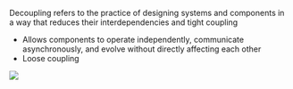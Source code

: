 Decoupling refers to the practice of designing systems and components in a way that reduces their interdependencies and tight coupling

* Allows components to operate independently, communicate asynchronously, and evolve without directly affecting each other
* Loose coupling

![](https://github.com/JonmarCorpuz/SecondBrain/blob/main/Assets/Whitespace.png)
